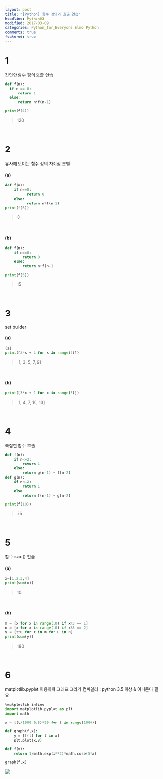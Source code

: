 ```yaml
---
layout: post
title: "[Python] 함수 정의와 호출 연습"
headline: Python03
modified: 2017-03-09
categories: Python_for_Everyone Elmo Python
comments: true
featured: true
---
```


# 1
간단한 함수 정의 호출 연습

``` python
def f(n):
  if n == 0:
      return 1
  else:
      return n*f(n-1)

print(f(5))
```
> 120

<br>

# 2
유사해 보이는 함수 정의 차이점 분별

#### (a)
``` python
def f(n):
    if n==0:
          return 0
    else:
          return n*f(n-1)
print(f(5))
```
> 0

<br>

#### (b)
``` python
def f(n):
    if n==0:
        return 0
    else:
        return n+f(n-1)

print(f(5))
```
> 15

<br>

# 3
set builder

#### (a)
``` python
(a)
print([2*x + 1 for x in range(5)])
```
> [1, 3, 5, 7, 9]

<br>

#### (b)
``` python
print([3*x + 1 for x in range(5)])
```
>[1, 4, 7, 10, 13]

<br>

# 4
복잡한 함수 호출

``` python
def f(n):
    if n<=2:
        return 1
    else:
        return g(n-1) + f(n-2)
def g(n):
    if n<=2:
        return 1
    else
        return f(n-1) + g(n-2)

print(f(10))
```
> 55

<br>

# 5

함수 sum() 연습

#### (a)
``` python
x=[1,2,3,4]
print(sum(x))
```
> 10

<br>

#### (b)
``` python
m = [x for x in range(10) if x%3 == 1]
n = [x for x in range(10) if x%3 == 2]
y = [t*u for t in m for u in n]
print(sum(y))
```
> 180

<br>

# 6

matplotlib.pyplot 이용하여 그래프 그리기
컴파일러 : python 3.5 이상 & 아나콘다 필요

``` python
%matplotlib inline
import matplotlib.pyplot as plt
import math

x = [(t/1000-0.5)*20 for t in range(1000)]

def graph(f,x):
    y = [f(t) for t in x]
    plt.plot(x,y)

def f(x):
    return 1/math.exp(x**2)*math.cose(5*x)

graph(f,x)
```
<img src="{{ site.url }}/images/elmo/py02b6.png" style="float: block; margin: auto;">
